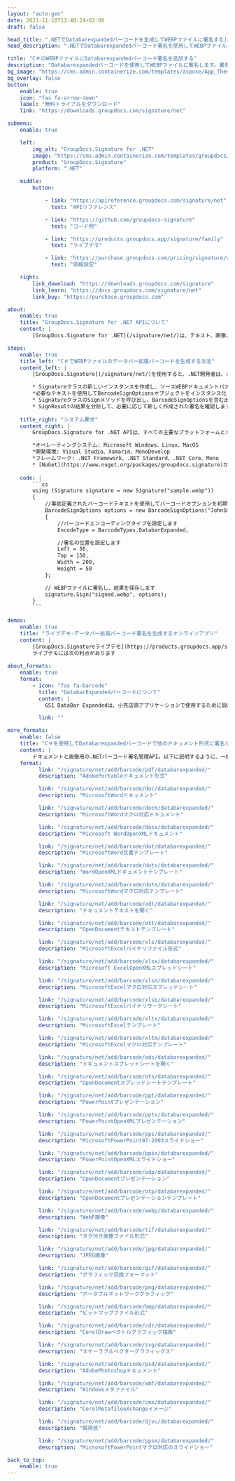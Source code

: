 ```yaml
---
layout: "auto-gen"
date: 2021-11-10T13:40:24+03:00
draft: false

head_title: ".NETでDatabarexpandedバーコードを生成してWEBPファイルに署名する|署名文書"
head_description: ".NETでDatabarexpandedバーコード署名を使用してWEBPファイルに署名する-人気のあるビジネスドキュメントや画像ファイル形式にバーコードを追加する."

title: "C＃のWEBPファイルにDatabarexpandedバーコード署名を追加する"
description: "Databarexpandedバーコードを使用してWEBPファイルに署名します。署名プロパティを操作し、ニーズに合ったドキュメント内で高度な署名オプションを設定します."
bg_image: "https://cms.admin.containerize.com/templates/aspose/App_Themes/V3/images/bg/header1.png"
bg_overlay: false
button:
    enable: true
    icon: "fas fa-arrow-down"
    label: "無料トライアルをダウンロード"
    link: "https://downloads.groupdocs.com/signature/net"

submenu:
    enable: true

    left:
        img_alt: "GroupDocs.Signature for .NET"
        image: "https://cms.admin.containerize.com/templates/groupdocs/images/product-logos/90x90-noborder/groupdocs-signature-net.png"
        product: "GroupDocs.Signature"
        platform: ".NET"

    middle:
        button:

            - link: "https://apireference.groupdocs.com/signature/net"
              text: "APIリファレンス"

            - link: "https://github.com/groupdocs-signature"
              text: "コード例"

            - link: "https://products.groupdocs.app/signature/family"
              text: "ライブデモ"

            - link: "https://purchase.groupdocs.com/pricing/signature/net"
              text: "価格設定"

    right:
        link_download: "https://downloads.groupdocs.com/signature"
        link_learn: "https://docs.groupdocs.com/signature/net"
        link_buy: "https://purchase.groupdocs.com"

about:
    enable: true
    title: "GroupDocs.Signature for .NET APIについて"
    content: |
        [GroupDocs.Signature for .NET](/signature/net/)は、テキスト、画像、バーコード、スタンプ、フォームフィールド、QRコード、メタデータなどのさまざまな署名タイプを使用してデジタルドキュメントに電子署名するネイティブ.NETAPIです。ユーザーは、PDF、Microsoft Word、Excelワークシート、PowerPointプレゼンテーション、Adobe Photoshop、メタファイル、および画像ファイル形式内のデジタル署名を追加、編集、検証、削除、および検索でき、必要に応じて署名プロパティをカスタマイズするための追加サポートがあります。

steps:
    enable: true
    title_left: "C＃でWEBPファイルのデータバー拡張バーコードを生成する方法"
    content_left: |
        [GroupDocs.Signature](/signature/net/)を使用すると、.NET開発者は、いくつかの簡単な手順を実行することで、アプリケーション内のWEBPファイルにDatabarexpandedバーコードを簡単に追加できます。

        * Signatureクラスの新しいインスタンスを作成し、ソースWEBPドキュメントパスをコンストラクターパラメーターとして渡します。
        *必要なテキストを使用してBarcodeSignOptionsオブジェクトをインスタンス化し、EncodeTypeプロパティをDatabarExpandedに設定します。
        * SignatureクラスのSignメソッドを呼び出し、BarcodeSignOptionsを含む出力WEBPファイル名を渡します。
        * SignResultの結果を分析して、必要に応じて新しく作成された署名を確認します。
        
    title_right: "システム要求"
    content_right: |
        GroupDocs.Signature for .NET APIは、すべての主要なプラットフォームとオペレーティングシステムでサポートされています。以下のコードを実行する前に、システムに次の前提条件がインストールされていることを確認してください。

        *オペレーティングシステム: Microsoft Windows、Linux、MacOS
        *開発環境: Visual Studio、Xamarin、MonoDevelop
        *フレームワーク: .NET Framework、.NET Standard、.NET Core、Mono
        * [NuGet](https://www.nuget.org/packages/groupdocs.signature)からGroupDocs.Signaturefor.NETの最新バージョンをダウンロードします
        
    code: |
        ```cs
        using (Signature signature = new Signature("sample.webp"))
        {
            //事前定義されたバーコードテキストを使用してバーコードオプションを初期化します
            BarcodeSignOptions options = new BarcodeSignOptions("JohnSmith")
            {
                //バーコードエンコーディングタイプを設定します
                EncodeType = BarcodeTypes.DatabarExpanded,

                //署名の位置を設定します
                Left = 50,
                Top = 150,
                Width = 200,
                Height = 50
            };

            // WEBPファイルに署名し、結果を保存します 
            signature.Sign("signed.webp", options);
        }
        ```
        
demos:
    enable: true
    title: "ライブデモ-データバー拡張バーコード署名を生成するオンラインアプリ"
    content: |
        [GroupDocs.Signatureライブデモ](https://products.groupdocs.app/signature/family)サイトにアクセスして、Databarexpandedバーコードを今すぐWEBPファイルに追加します。  
        ライブデモには次の利点があります
        
about_formats:
    enable: true
    format:
        - icon: "fas fa-barcode"
          title: "DatabarExpandedバーコードについて"
          content: |
            GS1 DataBar Expandedは、小売店頭アプリケーションで使用するために設計された4つのDataBarシンボルの1つです。 「全方向性」はシンボル名に含まれていませんが、GS1DataBarExpandedは全方向性で読み取ることができます。

          link: ""

more_formats:
    enable: false
    title: "C＃を使用してDatabarexpandedバーコードで他のドキュメント形式に署名する"
    content: |
        ドキュメントと画像用の.NETバーコード署名管理API。以下に説明するように、一般的なファイル形式のいくつかにバーコード署名を追加します。
    format: 
          link: "/signature/net/add/barcode/pdf/databarexpanded/"
          description: "AdobePortableドキュメント形式"

          link: "/signature/net/add/barcode/doc/databarexpanded/"
          description: "MicrosoftWordドキュメント"

          link: "/signature/net/add/barcode/docm/databarexpanded/"
          description: "MicrosoftWordマクロ対応ドキュメント"

          link: "/signature/net/add/barcode/docx/databarexpanded/"
          description: "Microsoft WordOpenXMLドキュメント"

          link: "/signature/net/add/barcode/dot/databarexpanded/"
          description: "MicrosoftWord文書テンプレート"

          link: "/signature/net/add/barcode/dotx/databarexpanded/"
          description: "WordOpenXMLドキュメントテンプレート"

          link: "/signature/net/add/barcode/dotm/databarexpanded/"
          description: "MicrosoftWordマクロ対応テンプレート"       

          link: "/signature/net/add/barcode/odt/databarexpanded/"
          description: "ドキュメントテキストを開く"

          link: "/signature/net/add/barcode/ott/databarexpanded/"
          description: "OpenDocumentテキストテンプレート"

          link: "/signature/net/add/barcode/xls/databarexpanded/"
          description: "MicrosoftExcelバイナリファイル形式"

          link: "/signature/net/add/barcode/xlsx/databarexpanded/"
          description: "Microsoft ExcelOpenXMLスプレッドシート"

          link: "/signature/net/add/barcode/xlsm/databarexpanded/"
          description: "MicrosoftExcelマクロ対応スプレッドシート"

          link: "/signature/net/add/barcode/xlsb/databarexpanded/"
          description: "MicrosoftExcelバイナリワークシート"

          link: "/signature/net/add/barcode/xltx/databarexpanded/"
          description: "MicrosoftExcelテンプレート"

          link: "/signature/net/add/barcode/xltm/databarexpanded/"
          description: "MicrosoftExcelマクロ対応テンプレート"

          link: "/signature/net/add/barcode/ods/databarexpanded/"
          description: "ドキュメントスプレッドシートを開く"

          link: "/signature/net/add/barcode/ots/databarexpanded/"
          description: "OpenDocumentスプレッドシートテンプレート"

          link: "/signature/net/add/barcode/ppt/databarexpanded/"
          description: "PowerPointプレゼンテーション"

          link: "/signature/net/add/barcode/pptx/databarexpanded/"
          description: "PowerPointOpenXMLプレゼンテーション"

          link: "/signature/net/add/barcode/pps/databarexpanded/"
          description: "MicrosoftPowerPoint97-2003スライドショー"

          link: "/signature/net/add/barcode/ppsx/databarexpanded/"
          description: "PowerPointOpenXMLスライドショー"                              

          link: "/signature/net/add/barcode/odp/databarexpanded/"
          description: "OpenDocumentプレゼンテーション"

          link: "/signature/net/add/barcode/otp/databarexpanded/"
          description: "OpenDocumentプレゼンテーションテンプレート"

          link: "/signature/net/add/barcode/webp/databarexpanded/"
          description: "WebP画像"

          link: "/signature/net/add/barcode/tif/databarexpanded/"
          description: "タグ付き画像ファイル形式"

          link: "/signature/net/add/barcode/jpg/databarexpanded/"
          description: "JPEG画像"

          link: "/signature/net/add/barcode/gif/databarexpanded/"
          description: "グラフィック交換フォーマット"

          link: "/signature/net/add/barcode/png/databarexpanded/"
          description: "ポータブルネットワークグラフィック"

          link: "/signature/net/add/barcode/bmp/databarexpanded/"
          description: "ビットマップファイル形式"

          link: "/signature/net/add/barcode/cdr/databarexpanded/"
          description: "CorelDrawベクトルグラフィック描画"

          link: "/signature/net/add/barcode/svg/databarexpanded/"
          description: "スケーラブルベクターグラフィックス"

          link: "/signature/net/add/barcode/psd/databarexpanded/"
          description: "AdobePhotoshopドキュメント"

          link: "/signature/net/add/barcode/wmf/databarexpanded/"
          description: "Windowsメタファイル"        

          link: "/signature/net/add/barcode/cmx/databarexpanded/"
          description: "CorelMetafileeXchangeイメージ"

          link: "/signature/net/add/barcode/djvu/databarexpanded/"
          description: "既視感"

          link: "/signature/net/add/barcode/ppsm/databarexpanded/"
          description: "MicrosoftPowerPointマクロ対応のスライドショー"

back_to_top:
    enable: true
---
```


